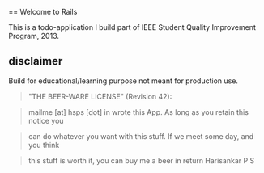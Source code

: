 == Welcome to Rails

This is a todo-application I build part of IEEE Student Quality Improvement Program, 2013.

disclaimer 
----------
Build for educational/learning purpose not meant for production use. 


> "THE BEER-WARE LICENSE" (Revision 42):

> mailme [at] hsps [dot] in wrote this App. As long as you retain this notice you

> can do whatever you want with this stuff. If we meet some day, and you think

> this stuff is worth it, you can buy me a beer in return Harisankar P S

